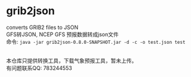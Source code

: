 # grib2json
converts GRIB2 files to JSON <br>
GFS转JSON, NCEP GFS 预报数据转成json文件 <br>
命令: `java -jar grib2json-0.8.0-SNAPSHOT.jar -d -c -o test.json test` <br> <br>

本仓库只提供转换工具，下载气象预报工具，暂未上传。 <br>
有问题联系QQ: 783244553
